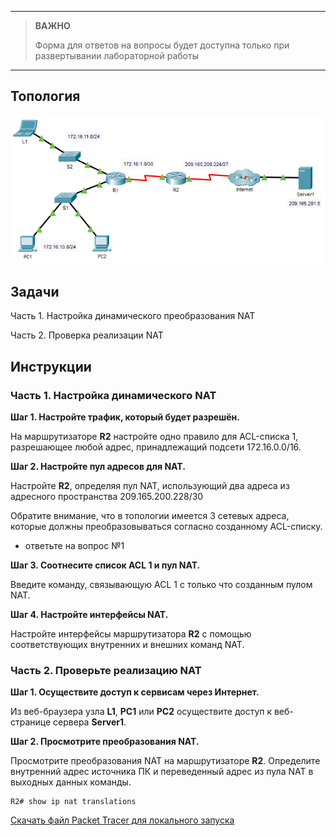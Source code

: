 
---

> **ВАЖНО**
> 
> Форма для ответов на вопросы будет доступна только при развертывании лабораторной работы 

---

## Топология

![](./assets/topology.png)

## Задачи

Часть 1. Настройка динамического преобразования NAT

Часть 2. Проверка реализации NAT

## Инструкции

### Часть 1. Настройка динамического NAT

**Шаг 1. Настройте трафик, который будет разрешён.**

На маршрутизаторе **R2** настройте одно правило для ACL-списка 1, разрешающее любой адрес, принадлежащий подсети 172.16.0.0/16.

**Шаг 2. Настройте пул адресов для NAT.**

Настройте **R2**, определяя пул NAT, использующий два адреса из адресного пространства 209.165.200.228/30

Обратите внимание, что в топологии имеется 3 сетевых адреса, которые должны преобразовываться согласно созданному ACL-списку.

- ответьте на вопрос №1

**Шаг 3. Соотнесите список ACL 1 и пул NAT.**

Введите команду, связывающую ACL 1 с только что созданным пулом NAT.

**Шаг 4. Настройте интерфейсы NAT.**

Настройте интерфейсы маршрутизатора **R2** с помощью соответствующих внутренних и внешних команд NAT.

### Часть 2. Проверьте реализацию NAT

**Шаг 1. Осуществите доступ к сервисам через Интернет.**

Из веб-браузера узла **L1**, **PC1** или **PC2** осуществите доступ к веб-странице сервера **Server1**.

**Шаг 2. Просмотрите преобразования NAT.**

Просмотрите преобразования NAT на маршрутизаторе **R2**. Определите внутренний адрес источника ПК и переведенный адрес из пула NAT в выходных данных команды.

```
R2# show ip nat translations
```

[Скачать файл Packet Tracer для локального запуска](./assets/6.5.6-lab.pka)

